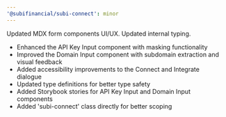 ```yaml
---
'@subifinancial/subi-connect': minor
---
```


Updated MDX form components UI/UX. Updated internal typing.

- Enhanced the API Key Input component with masking functionality
- Improved the Domain Input component with subdomain extraction and visual feedback
- Added accessibility improvements to the Connect and Integrate dialogue
- Updated type definitions for better type safety
- Added Storybook stories for API Key Input and Domain Input components
- Added 'subi-connect' class directly for better scoping
